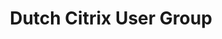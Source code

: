 ---
hidden: true
title:  "Dutch Citrix User Group"
location: "Echteld, Netherlands"
categories: ['event']
image: assets/images/events/2024-04-03-ducug.png
eventdate: 2024-04-03
site: 'https://ducug.nl/'
---